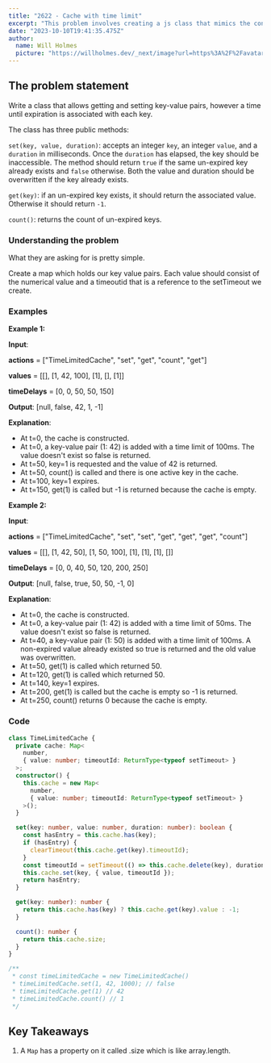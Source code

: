 ```yaml
---
title: "2622 - Cache with time limit"
excerpt: "This problem involves creating a js class that mimics the concept of a cache but with expiry periods on each entry."
date: "2023-10-10T19:41:35.475Z"
author:
  name: Will Holmes
  picture: "https://willholmes.dev/_next/image?url=https%3A%2F%2Favatars.githubusercontent.com%2Fu%2F13040458&w=128&q=75"
---
```


## The problem statement

Write a class that allows getting and setting key-value pairs, however a time until expiration is associated with each key.

The class has three public methods:

`set(key, value, duration)`: accepts an integer `key`, an integer `value`, and a `duration` in milliseconds. Once the `duration` has elapsed, the key should be inaccessible. The method should return `true` if the same un-expired key already exists and `false` otherwise. Both the value and duration should be overwritten if the key already exists.

`get(key)`: if an un-expired key exists, it should return the associated value. Otherwise it should return `-1`.

`count()`: returns the count of un-expired keys.

### Understanding the problem

What they are asking for is pretty simple.

Create a map which holds our key value pairs. Each value should consist of the numerical value and a timeoutid that is a reference to the setTimeout we create.

### Examples

**Example 1:**

**Input**:

**actions** = ["TimeLimitedCache", "set", "get", "count", "get"]

**values** = [[], [1, 42, 100], [1], [], [1]]

**timeDelays** = [0, 0, 50, 50, 150]

**Output**: [null, false, 42, 1, -1]

**Explanation**:

- At t=0, the cache is constructed.
- At t=0, a key-value pair (1: 42) is added with a time limit of 100ms. The value doesn't exist so false is returned.
- At t=50, key=1 is requested and the value of 42 is returned.
- At t=50, count() is called and there is one active key in the cache.
- At t=100, key=1 expires.
- At t=150, get(1) is called but -1 is returned because the cache is empty.

**Example 2:**

**Input**:

**actions** = ["TimeLimitedCache", "set", "set", "get", "get", "get", "count"]

**values** = [[], [1, 42, 50], [1, 50, 100], [1], [1], [1], []]

**timeDelays** = [0, 0, 40, 50, 120, 200, 250]

**Output**: [null, false, true, 50, 50, -1, 0]

**Explanation**:

- At t=0, the cache is constructed.
- At t=0, a key-value pair (1: 42) is added with a time limit of 50ms. The value doesn't exist so false is returned.
- At t=40, a key-value pair (1: 50) is added with a time limit of 100ms. A non-expired value already existed so true is returned and the old value was overwritten.
- At t=50, get(1) is called which returned 50.
- At t=120, get(1) is called which returned 50.
- At t=140, key=1 expires.
- At t=200, get(1) is called but the cache is empty so -1 is returned.
- At t=250, count() returns 0 because the cache is empty.

### Code

```ts
class TimeLimitedCache {
  private cache: Map<
    number,
    { value: number; timeoutId: ReturnType<typeof setTimeout> }
  >;
  constructor() {
    this.cache = new Map<
      number,
      { value: number; timeoutId: ReturnType<typeof setTimeout> }
    >();
  }

  set(key: number, value: number, duration: number): boolean {
    const hasEntry = this.cache.has(key);
    if (hasEntry) {
      clearTimeout(this.cache.get(key).timeoutId);
    }
    const timeoutId = setTimeout(() => this.cache.delete(key), duration);
    this.cache.set(key, { value, timeoutId });
    return hasEntry;
  }

  get(key: number): number {
    return this.cache.has(key) ? this.cache.get(key).value : -1;
  }

  count(): number {
    return this.cache.size;
  }
}

/**
 * const timeLimitedCache = new TimeLimitedCache()
 * timeLimitedCache.set(1, 42, 1000); // false
 * timeLimitedCache.get(1) // 42
 * timeLimitedCache.count() // 1
 */
```

## Key Takeaways

1. A `Map` has a property on it called .size which is like array.length.
